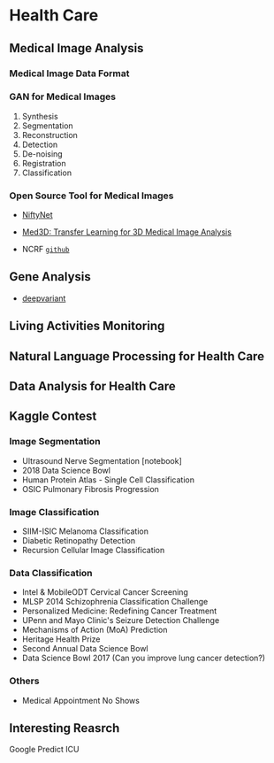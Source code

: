 # Health Care

## Medical Image Analysis

### Medical Image Data Format

### GAN for Medical Images

1. Synthesis
2. Segmentation
3. Reconstruction
4. Detection
5. De-noising
6. Registration
7. Classification

### Open Source Tool for Medical Images

* [NiftyNet](https://github.com/NifTK/NiftyNet)

* [Med3D: Transfer Learning for 3D Medical Image Analysis](https://github.com/Tencent/MedicalNet)

* NCRF [`github`](https://github.com/baidu-research/NCRF)

## Gene Analysis

* [deepvariant](https://github.com/google/deepvariant)

## Living Activities Monitoring

## Natural Language Processing for Health Care

## Data Analysis for Health Care

## Kaggle Contest

### Image Segmentation
* Ultrasound Nerve Segmentation [notebook]
* 2018 Data Science Bowl
* Human Protein Atlas - Single Cell Classification
* OSIC Pulmonary Fibrosis Progression
### Image Classification
* SIIM-ISIC Melanoma Classification
* Diabetic Retinopathy Detection
* Recursion Cellular Image Classification

### Data Classification
* Intel & MobileODT Cervical Cancer Screening
* MLSP 2014 Schizophrenia Classification Challenge
* Personalized Medicine: Redefining Cancer Treatment
* UPenn and Mayo Clinic's Seizure Detection Challenge
* Mechanisms of Action (MoA) Prediction
* Heritage Health Prize
* Second Annual Data Science Bowl
* Data Science Bowl 2017 (Can you improve lung cancer detection?)

### Others
* Medical Appointment No Shows

## Interesting Reasrch

Google Predict ICU



